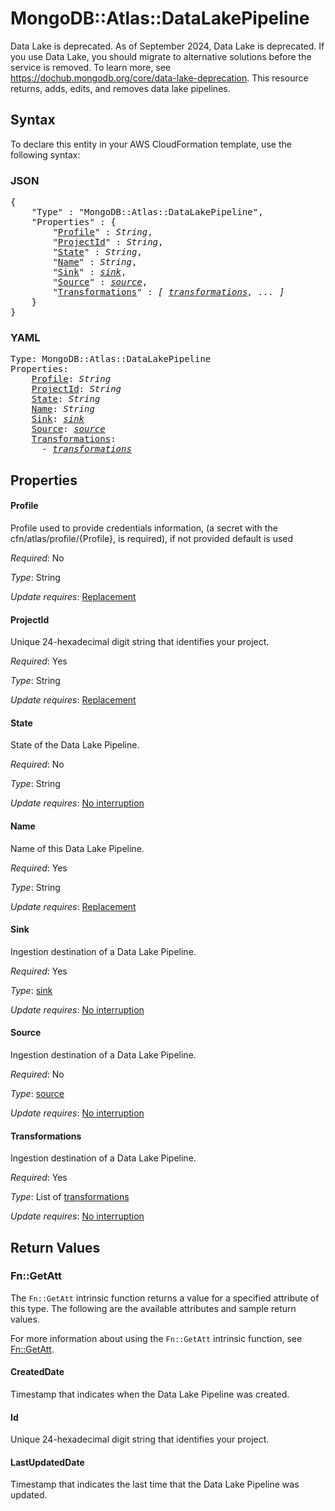 # MongoDB::Atlas::DataLakePipeline

Data Lake is deprecated. As of September 2024, Data Lake is deprecated. If you use Data Lake, you should migrate to alternative solutions before the service is removed. To learn more, see <https://dochub.mongodb.org/core/data-lake-deprecation>. This resource returns, adds, edits, and removes data lake pipelines.

## Syntax

To declare this entity in your AWS CloudFormation template, use the following syntax:

### JSON

<pre>
{
    "Type" : "MongoDB::Atlas::DataLakePipeline",
    "Properties" : {
        "<a href="#profile" title="Profile">Profile</a>" : <i>String</i>,
        "<a href="#projectid" title="ProjectId">ProjectId</a>" : <i>String</i>,
        "<a href="#state" title="State">State</a>" : <i>String</i>,
        "<a href="#name" title="Name">Name</a>" : <i>String</i>,
        "<a href="#sink" title="Sink">Sink</a>" : <i><a href="sink.md">sink</a></i>,
        "<a href="#source" title="Source">Source</a>" : <i><a href="source.md">source</a></i>,
        "<a href="#transformations" title="Transformations">Transformations</a>" : <i>[ <a href="transformations.md">transformations</a>, ... ]</i>
    }
}
</pre>

### YAML

<pre>
Type: MongoDB::Atlas::DataLakePipeline
Properties:
    <a href="#profile" title="Profile">Profile</a>: <i>String</i>
    <a href="#projectid" title="ProjectId">ProjectId</a>: <i>String</i>
    <a href="#state" title="State">State</a>: <i>String</i>
    <a href="#name" title="Name">Name</a>: <i>String</i>
    <a href="#sink" title="Sink">Sink</a>: <i><a href="sink.md">sink</a></i>
    <a href="#source" title="Source">Source</a>: <i><a href="source.md">source</a></i>
    <a href="#transformations" title="Transformations">Transformations</a>: <i>
      - <a href="transformations.md">transformations</a></i>
</pre>

## Properties

#### Profile

Profile used to provide credentials information, (a secret with the cfn/atlas/profile/{Profile}, is required), if not provided default is used

_Required_: No

_Type_: String

_Update requires_: [Replacement](https://docs.aws.amazon.com/AWSCloudFormation/latest/UserGuide/using-cfn-updating-stacks-update-behaviors.html#update-replacement)

#### ProjectId

Unique 24-hexadecimal digit string that identifies your project.

_Required_: Yes

_Type_: String

_Update requires_: [Replacement](https://docs.aws.amazon.com/AWSCloudFormation/latest/UserGuide/using-cfn-updating-stacks-update-behaviors.html#update-replacement)

#### State

State of the Data Lake Pipeline.

_Required_: No

_Type_: String

_Update requires_: [No interruption](https://docs.aws.amazon.com/AWSCloudFormation/latest/UserGuide/using-cfn-updating-stacks-update-behaviors.html#update-no-interrupt)

#### Name

Name of this Data Lake Pipeline.

_Required_: Yes

_Type_: String

_Update requires_: [Replacement](https://docs.aws.amazon.com/AWSCloudFormation/latest/UserGuide/using-cfn-updating-stacks-update-behaviors.html#update-replacement)

#### Sink

Ingestion destination of a Data Lake Pipeline.

_Required_: Yes

_Type_: <a href="sink.md">sink</a>

_Update requires_: [No interruption](https://docs.aws.amazon.com/AWSCloudFormation/latest/UserGuide/using-cfn-updating-stacks-update-behaviors.html#update-no-interrupt)

#### Source

Ingestion destination of a Data Lake Pipeline.

_Required_: No

_Type_: <a href="source.md">source</a>

_Update requires_: [No interruption](https://docs.aws.amazon.com/AWSCloudFormation/latest/UserGuide/using-cfn-updating-stacks-update-behaviors.html#update-no-interrupt)

#### Transformations

Ingestion destination of a Data Lake Pipeline.

_Required_: Yes

_Type_: List of <a href="transformations.md">transformations</a>

_Update requires_: [No interruption](https://docs.aws.amazon.com/AWSCloudFormation/latest/UserGuide/using-cfn-updating-stacks-update-behaviors.html#update-no-interrupt)

## Return Values

### Fn::GetAtt

The `Fn::GetAtt` intrinsic function returns a value for a specified attribute of this type. The following are the available attributes and sample return values.

For more information about using the `Fn::GetAtt` intrinsic function, see [Fn::GetAtt](https://docs.aws.amazon.com/AWSCloudFormation/latest/UserGuide/intrinsic-function-reference-getatt.html).

#### CreatedDate

Timestamp that indicates when the Data Lake Pipeline was created.

#### Id

Unique 24-hexadecimal digit string that identifies your project.

#### LastUpdatedDate

Timestamp that indicates the last time that the Data Lake Pipeline was updated.

